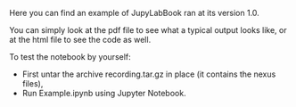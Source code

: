 Here you can find an example of JupyLabBook ran at its version 1.0.

You can simply look at the pdf file to see what a typical output looks like, or at the html file to see the code as well.

To test the notebook by yourself:
- First untar the archive recording.tar.gz in place (it contains the nexus files),    
- Run Example.ipynb using Jupyter Notebook.

